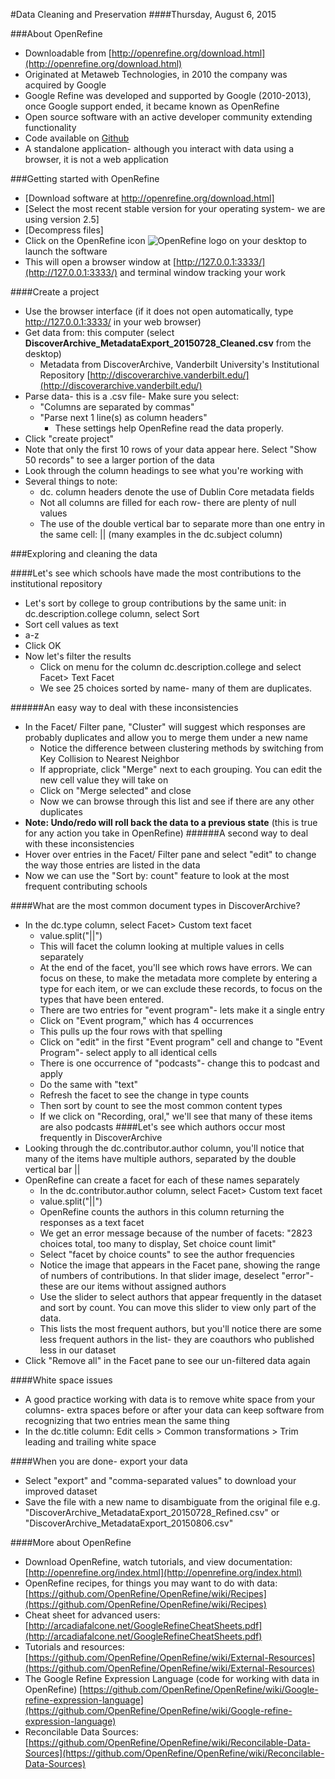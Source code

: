 #Data Cleaning and Preservation
####Thursday, August 6, 2015


###About OpenRefine
- Downloadable from [http://openrefine.org/download.html](http://openrefine.org/download.html) 
- Originated at Metaweb Technologies, in 2010 the company was acquired by Google 
- Google Refine was developed and supported by Google (2010-2013), once Google support ended, it became known as OpenRefine
- Open source software with an active developer community extending functionality
- Code available on [Github]((https://github.com/OpenRefine/OpenRefine) ) 
- A standalone application- although you interact with data using a browser, it is not a web application

###Getting started with OpenRefine

- [Download software at http://openrefine.org/download.html]
- [Select the most recent stable version for your operating system- we are using version 2.5]
- [Decompress files] 
- Click on the OpenRefine icon  ![OpenRefine logo](http://127.0.0.1:3333/images/logo-gem-40.png) on your desktop to launch the software 
- This will open a browser window at [http://127.0.0.1:3333/](http://127.0.0.1:3333/) and terminal window tracking your work

####Create a project

- Use the browser interface (if it does not open automatically, type http://127.0.0.1:3333/ in your web browser)
- Get data from: this computer (select **DiscoverArchive_MetadataExport_20150728_Cleaned.csv** from the desktop)
	- Metadata from DiscoverArchive, Vanderbilt University's Institutional Repository [http://discoverarchive.vanderbilt.edu/](http://discoverarchive.vanderbilt.edu/)
- Parse data- this is a .csv file- Make sure you select: 
	- "Columns are separated by commas" 
	- "Parse next	1 line(s) as column headers"
		- These settings help OpenRefine read the data properly.
- Click "create project"
- Note that only the first 10 rows of your data appear here.  Select "Show 50 records" to see a larger portion of the data
- Look through the column headings to see what you're working with
- Several things to note: 
	- dc. column headers denote the use of Dublin Core metadata fields
	- Not all columns are filled for each row- there are plenty of null values
	- The use of the double vertical bar to separate more than one entry in the same cell: || (many examples in the dc.subject column)

###Exploring and cleaning the data

####Let's see which schools have made the most contributions to the institutional repository
- Let's sort by college to group contributions by the same unit: in dc.description.college column, select Sort  
- Sort cell values as text 
- a-z
- Click OK
- Now let's filter the results 
	- Click on menu for the column dc.description.college and select Facet> Text Facet
	- We see 25 choices sorted by name- many of them are duplicates.

######An easy way to deal with these inconsistencies
- In the Facet/ Filter pane, "Cluster" will suggest which responses are probably duplicates and allow you to merge them under a new name
	- Notice the difference between clustering methods by switching from Key Collision to Nearest Neighbor
	- If appropriate, click "Merge" next to each grouping.  You can edit the new cell value they will take on
	- Click on "Merge selected" and close
	- Now we can browse through this list and see if there are any other duplicates
- **Note: Undo/redo will roll back the data to a previous state** (this is true for any action you take in OpenRefine)
######A second way to deal with these inconsistencies
- Hover over entries in the Facet/ Filter pane and select "edit" to change the way those entries are listed in the data
- Now we can use the "Sort by: count" feature to look at the most frequent contributing schools

####What are the most common document types in DiscoverArchive?
- In the dc.type column, select Facet> Custom text facet
	- value.split("||")
	- This will facet the column looking at multiple values in cells separately
	- At the end of the facet, you'll see which rows have errors.  We can focus on these, to make the metadata more complete by entering a type for each item, or we can exclude these records, to focus on the types that have been entered.
	- There are two entries for "event program"- lets make it a single entry
	- Click on "Event program," which has 4 occurrences 
	- This pulls up the four rows with that spelling
	- Click on "edit" in the first "Event program" cell and change to "Event Program"- select apply to all identical cells
	- There is one occurrence of "podcasts"- change this to podcast and apply
	- Do the same with "text"
	- Refresh the facet to see the change in type counts
	- Then sort by count to see the most common content types
	- If we click on "Recording, oral," we'll see that many of these items are also podcasts
####Let's see which authors occur most frequently in DiscoverArchive
- Looking through the dc.contributor.author column, you'll notice that many of the items have multiple authors, separated by the double vertical bar ||
- OpenRefine can create a facet for each of these names separately
	- In the dc.contributor.author column, select Facet> Custom text facet
	- value.split("||")
	- OpenRefine counts the authors in this column returning the responses as a text facet
	- We get an error message because of the number of facets: "2823 choices total, too many to display, Set choice count limit"
	- Select "facet by choice counts" to see the author frequencies
	- Notice the image that appears in the Facet pane, showing the range of numbers of contributions. In that slider image, deselect "error"- these are our items without assigned authors
	- Use the slider to select authors that appear frequently in the dataset and sort by count.  You can move this slider to view only part of the data.
	- This lists the most frequent authors, but you'll notice there are some less frequent authors in the list- they are coauthors who published less in our dataset
- Click "Remove all" in the Facet pane to see our un-filtered data again

####White space issues
- A good practice working with data is to remove white space from your columns- extra spaces before or after your data can keep software from recognizing that two entries mean the same thing
- In the dc.title column: Edit cells > Common transformations > Trim leading and trailing white space

####When you are done- export your data
- Select "export" and "comma-separated values" to download your improved dataset
- Save the file with a new name to disambiguate from the original file e.g. "DiscoverArchive_MetadataExport_20150728_Refined.csv" or "DiscoverArchive_MetadataExport_20150806.csv"

####More about OpenRefine
- Download OpenRefine, watch tutorials, and view documentation: [http://openrefine.org/index.html](http://openrefine.org/index.html)
- OpenRefine recipes, for things you may want to do with data: [https://github.com/OpenRefine/OpenRefine/wiki/Recipes](https://github.com/OpenRefine/OpenRefine/wiki/Recipes)
- Cheat sheet for advanced users: [http://arcadiafalcone.net/GoogleRefineCheatSheets.pdf](http://arcadiafalcone.net/GoogleRefineCheatSheets.pdf)
- Tutorials and resources: [https://github.com/OpenRefine/OpenRefine/wiki/External-Resources](https://github.com/OpenRefine/OpenRefine/wiki/External-Resources)
- The Google Refine Expression Language (code for working with data in OpenRefine) [https://github.com/OpenRefine/OpenRefine/wiki/Google-refine-expression-language](https://github.com/OpenRefine/OpenRefine/wiki/Google-refine-expression-language)
- Reconcilable Data Sources: [https://github.com/OpenRefine/OpenRefine/wiki/Reconcilable-Data-Sources](https://github.com/OpenRefine/OpenRefine/wiki/Reconcilable-Data-Sources)